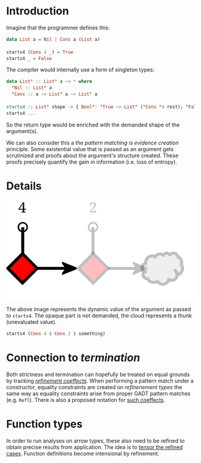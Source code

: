 # Introduction #

Imagine that the programmer defines this:
``` haskell
data List a = Nil | Cons a (List a)

starts4 (Cons 4 _) = True
starts4 _ = False
```

The compiler would internally use a form of singleton types:
``` haskell
data List° :: List° a ~> * where
  °Nil :: List° a
  °Cons :: a ~> List° a ~> List° a

starts4 :: List° shape -> { Bool°: °True ~> List° (°Cons °4 rest); °False ~> List° unknown }
starts4 ...
```

So the return type would be enriched with the demanded shape of the argument(s).

We can also consider this a the _pattern matching is evidence creation_ principle. Some existential value that is passed as an argument gets scrutinized and proofs about the argument's structure created. These proofs precisely quantify the gain in information (i.e. loss of entropy).

# Details #

![Singleton-strictness.svg](Singleton-strictness.svg)

The above image represents the dynamic value of the argument as passed to `starts4`. The opaque part is not demanded, the cloud represents a thunk (unevaluated value).

``` haskell
starts4 (Cons 4 $ Cons 2 $ something)
```

# Connection to _termination_ #

Both strictness and termination can hopefully be treated on equal grounds by tracking [_refinement coeffects_](Coeffects.svg). When performing a pattern match under a constructor, equality constraints are created on _refinenement types_ the same way as equality constraints arise from proper GADT pattern matches (e.g. `Refl`). There is also a proposed notation for [such coeffects](RefinementCoeffectNotation.svg).

# Function types #

In order to run analyses on arrow types, these also need to be refined to obtain precise results from application. The idea is to [tensor the refined cases](FunctionRefinements.svg). Function definitions become intensional by refinement.
